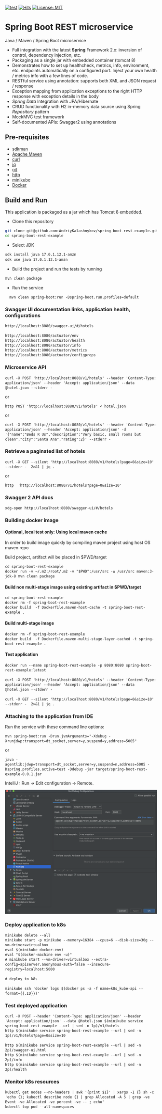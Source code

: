 [![test](https://github.com/AndriyKalashnykov/spring-boot-rest-example/actions/workflows/test.yml/badge.svg?branch=master)](https://github.com/AndriyKalashnykov/spring-boot-rest-example/actions/workflows/test.yml)
[![Hits](https://hits.seeyoufarm.com/api/count/incr/badge.svg?url=https%3A%2F%2Fgithub.com%2FAndriyKalashnykov%2Fspring-boot-rest-example&count_bg=%2379C83D&title_bg=%23555555&icon=&icon_color=%23E7E7E7&title=hits&edge_flat=false)](https://hits.seeyoufarm.com)
[![License: MIT](https://img.shields.io/badge/License-MIT-yellow.svg)](https://opensource.org/licenses/MIT)
# Spring Boot REST microservice

Java / Maven / Spring Boot microservice

* Full integration with the latest **Spring** Framework 2.x: inversion of control, dependency injection, etc.
* Packaging as a single jar with embedded container (tomcat 8)
* Demonstrates how to set up healthcheck, metrics, info, environment, etc. endpoints automatically on a configured port. Inject your own health / metrics info with a few lines of code.
* RESTful service using annotation: supports both XML and JSON request / response
* Exception mapping from application exceptions to the right HTTP response with exception details in the body
* *Spring Data* Integration with JPA/Hibernate
* CRUD functionality with H2 in-memory data source using Spring *Repository* pattern
* MockMVC test framework
* Self-documented APIs: Swagger2 using annotations

## Pre-requisites

* [sdkman](https://sdkman.io/install)
* [Apache Maven](https://maven.apache.org/install.html)
* [curl](https://help.ubidots.com/en/articles/2165289-learn-how-to-install-run-curl-on-windows-macosx-linux)
* [jq](https://github.com/stedolan/jq/wiki/Installation)
* [git](https://git-scm.com/book/en/v2/Getting-Started-Installing-Git)
* [http](https://httpie.io/cli)
* [minikube](https://minikube.sigs.k8s.io/docs/start/)
* [Docker](https://docs.docker.com/engine/install/)

## Build and Run

This application is packaged as a jar which has Tomcat 8 embedded.

* Clone this repository

```bash
git clone git@github.com:AndriyKalashnykov/spring-boot-rest-example.git
cd spring-boot-rest-example
```
* Select JDK

```bash
sdk install java 17.0.1.12.1-amzn
sdk use java 17.0.1.12.1-amzn
```
* Build the project and run the tests by running

```bash
mvn clean package
```
* Run the service

```
  mvn clean spring-boot:run -Dspring-boot.run.profiles=default
```

### Swagger UI documentation links, application health, configurations 

```
http://localhost:8080/swagger-ui/#/hotels

http://localhost:8080/actuator/env
http://localhost:8080/actuator/health
http://localhost:8080/actuator/info
http://localhost:8080/actuator/metrics
http://localhost:8080/actuator/configprops

```

### Microservice API

```
curl -X POST 'http://localhost:8080/v1/hotels' --header 'Content-Type: application/json' --header 'Accept: application/json' --data @hotel.json --stderr -
```
or
```
http POST 'http://localhost:8080/v1/hotels' < hotel.json
```
or
```
curl -X POST 'http://localhost:8080/v1/hotels' --header 'Content-Type: application/json' --header 'Accept: application/json' -d '{"name":"Beds R Us","description":"Very basic, small rooms but clean","city":"Santa Ana","rating":2}' --stderr -
```

### Retrieve a paginated list of hotels

```
curl -X GET --silent 'http://localhost:8080/v1/hotels?page=0&size=10' --stderr -  2>&1 | jq .
```
or
```
http  'http://localhost:8080/v1/hotels?page=0&size=10'
```
### Swagger 2 API docs

```
xdg-open http://localhost:8080/swagger-ui/#/hotels
```


### Building docker image


#### Optional, local test only: Using local maven cache

  In order to build image quickly by compiling maven project using host OS  maven repo

  Build project, artifact will be placed in $PWD/target

  ```
  cd spring-boot-rest-example
  docker run -v ~/.m2:/root/.m2 -v "$PWD":/usr/src -w /usr/src maven:3-jdk-8 mvn clean package
  ```

  #### Build non multi-stage image using existing artifact in $PWD/target

  ```
  cd spring-boot-rest-example
  docker rm -f spring-boot-rest-example
  docker build  -f Dockerfile.maven-host-cache -t spring-boot-rest-example .
  ```

  #### Build  multi-stage image  

  ```
  docker rm -f spring-boot-rest-example
  docker build  -f Dockerfile.maven-multi-stage-layer-cached -t spring-boot-rest-example .
  ```

  #### Test application

  ```
  docker run --name spring-boot-rest-example -p 8080:8080 spring-boot-rest-example:latest

  curl -X POST 'http://localhost:8080/v1/hotels' --header 'Content-Type: application/json' --header 'Accept: application/json' --data @hotel.json --stderr -

  curl -X GET --silent 'http://localhost:8080/v1/hotels?page=0&size=10' --stderr -  2>&1 | jq .

  ```

### Attaching to the application from IDE

Run the service with these command line options:

```
mvn spring-boot:run -Drun.jvmArguments="-Xdebug -Xrunjdwp:transport=dt_socket,server=y,suspend=y,address=5005"
```
or

```
java -agentlib:jdwp=transport=dt_socket,server=y,suspend=n,address=5005 -Dspring.profiles.active=test -Ddebug -jar target/spring-boot-rest-example-0.0.1.jar
```

IntelliJ : Run -> Edit configuration -> Remote.

![IntelliJ IDEA](./img/idea-remote.png)

### Deploy application to k8s

```
minikube delete --all
minikube start -p minikube --memory=16384 --cpus=6 --disk-size=30g --vm-driver=virtualbox
eval $(minikube docker-env)
eval "$(docker-machine env -u)"
# minikube start --vm-driver=virtualbox --extra-config=apiserver.anonymous-auth=false --insecure-registry=localhost:5000

# deploy to k8s

minikube ssh 'docker logs $(docker ps -a -f name=k8s_kube-api --format={{.ID}})'
```

### Test deployed application

```
curl -X POST --header 'Content-Type: application/json' --header 'Accept: application/json' --data @hotel.json $(minikube service spring-boot-rest-example --url | sed -n 1p)/v1/hotels
http $(minikube service spring-boot-rest-example --url | sed -n 1p)/v1/hotels?page=0&size=10

http $(minikube service spring-boot-rest-example --url | sed -n 2p)/swagger-ui.html
http $(minikube service spring-boot-rest-example --url | sed -n 2p)/info
http $(minikube service spring-boot-rest-example --url | sed -n 2p)/health
```

### Monitor k8s resources
```
kubectl get nodes --no-headers | awk '{print $1}' | xargs -I {} sh -c 'echo {}; kubectl describe node {} | grep Allocated -A 5 | grep -ve Event -ve Allocated -ve percent -ve -- ; echo'
kubectl top pod --all-namespaces
```
